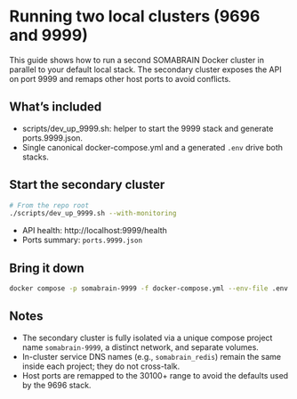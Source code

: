 # Running two local clusters (9696 and 9999)

This guide shows how to run a second SOMABRAIN Docker cluster in parallel to your default local stack. The secondary cluster exposes the API on port 9999 and remaps other host ports to avoid conflicts.

## What’s included

- scripts/dev_up_9999.sh: helper to start the 9999 stack and generate ports.9999.json.
- Single canonical docker-compose.yml and a generated `.env` drive both stacks.

## Start the secondary cluster

```bash
# From the repo root
./scripts/dev_up_9999.sh --with-monitoring
```

- API health: http://localhost:9999/health
- Ports summary: `ports.9999.json`

## Bring it down

```bash
docker compose -p somabrain-9999 -f docker-compose.yml --env-file .env down
```

## Notes

- The secondary cluster is fully isolated via a unique compose project name `somabrain-9999`, a distinct network, and separate volumes.
- In-cluster service DNS names (e.g., `somabrain_redis`) remain the same inside each project; they do not cross-talk.
- Host ports are remapped to the 30100+ range to avoid the defaults used by the 9696 stack.
